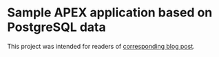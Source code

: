 # Sample APEX application based on PostgreSQL data

This project was intended for readers of [corresponding blog post](https://dsavenko.me/read-write-apex-application-fully-based-on-alien-data).
